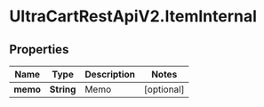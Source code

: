 # UltraCartRestApiV2.ItemInternal

## Properties
Name | Type | Description | Notes
------------ | ------------- | ------------- | -------------
**memo** | **String** | Memo | [optional] 


